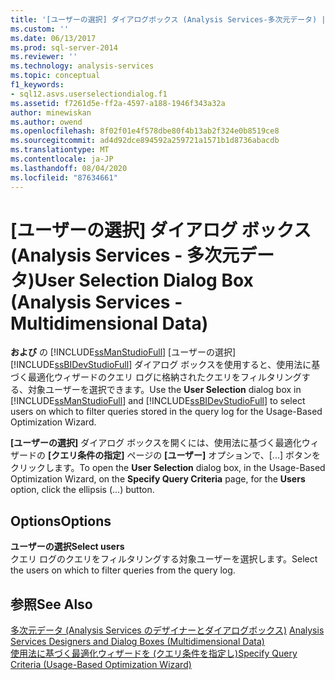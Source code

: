 ```yaml
---
title: '[ユーザーの選択] ダイアログボックス (Analysis Services-多次元データ) |Microsoft Docs'
ms.custom: ''
ms.date: 06/13/2017
ms.prod: sql-server-2014
ms.reviewer: ''
ms.technology: analysis-services
ms.topic: conceptual
f1_keywords:
- sql12.asvs.userselectiondialog.f1
ms.assetid: f7261d5e-ff2a-4597-a188-1946f343a32a
author: minewiskan
ms.author: owend
ms.openlocfilehash: 8f02f01e4f578dbe80f4b13ab2f324e0b8519ce8
ms.sourcegitcommit: ad4d92dce894592a259721a1571b1d8736abacdb
ms.translationtype: MT
ms.contentlocale: ja-JP
ms.lasthandoff: 08/04/2020
ms.locfileid: "87634661"
---
```

# <a name="user-selection-dialog-box-analysis-services---multidimensional-data"></a><span data-ttu-id="170a5-102">[ユーザーの選択] ダイアログ ボックス (Analysis Services - 多次元データ)</span><span class="sxs-lookup"><span data-stu-id="170a5-102">User Selection Dialog Box (Analysis Services - Multidimensional Data)</span></span>
  <span data-ttu-id="170a5-103">**および** の [!INCLUDE[ssManStudioFull](../includes/ssmanstudiofull-md.md)] [ユーザーの選択] [!INCLUDE[ssBIDevStudioFull](../includes/ssbidevstudiofull-md.md)] ダイアログ ボックスを使用すると、使用法に基づく最適化ウィザードのクエリ ログに格納されたクエリをフィルタリングする、対象ユーザーを選択できます。</span><span class="sxs-lookup"><span data-stu-id="170a5-103">Use the **User Selection** dialog box in [!INCLUDE[ssManStudioFull](../includes/ssmanstudiofull-md.md)] and [!INCLUDE[ssBIDevStudioFull](../includes/ssbidevstudiofull-md.md)] to select users on which to filter queries stored in the query log for the Usage-Based Optimization Wizard.</span></span>  
  
 <span data-ttu-id="170a5-104">**[ユーザーの選択]** ダイアログ ボックスを開くには、使用法に基づく最適化ウィザードの **[クエリ条件の指定]** ページの **[ユーザー]** オプションで、[...] ボタンをクリックします。</span><span class="sxs-lookup"><span data-stu-id="170a5-104">To open the **User Selection** dialog box, in the Usage-Based Optimization Wizard, on the **Specify Query Criteria** page, for the **Users** option, click the ellipsis (...) button.</span></span>  
  
## <a name="options"></a><span data-ttu-id="170a5-105">Options</span><span class="sxs-lookup"><span data-stu-id="170a5-105">Options</span></span>  
 <span data-ttu-id="170a5-106">**ユーザーの選択**</span><span class="sxs-lookup"><span data-stu-id="170a5-106">**Select users**</span></span>  
 <span data-ttu-id="170a5-107">クエリ ログのクエリをフィルタリングする対象ユーザーを選択します。</span><span class="sxs-lookup"><span data-stu-id="170a5-107">Select the users on which to filter queries from the query log.</span></span>  
  
## <a name="see-also"></a><span data-ttu-id="170a5-108">参照</span><span class="sxs-lookup"><span data-stu-id="170a5-108">See Also</span></span>  
 <span data-ttu-id="170a5-109">[多次元データ &#40;Analysis Services のデザイナーとダイアログボックス&#41;](analysis-services-designers-and-dialog-boxes-multidimensional-data.md) </span><span class="sxs-lookup"><span data-stu-id="170a5-109">[Analysis Services Designers and Dialog Boxes &#40;Multidimensional Data&#41;](analysis-services-designers-and-dialog-boxes-multidimensional-data.md) </span></span>  
 [<span data-ttu-id="170a5-110">使用法に基づく最適化ウィザードを &#40;クエリ条件を指定し&#41;</span><span class="sxs-lookup"><span data-stu-id="170a5-110">Specify Query Criteria &#40;Usage-Based Optimization Wizard&#41;</span></span>](specify-query-criteria-usage-based-optimization-wizard.md)  
  
  
